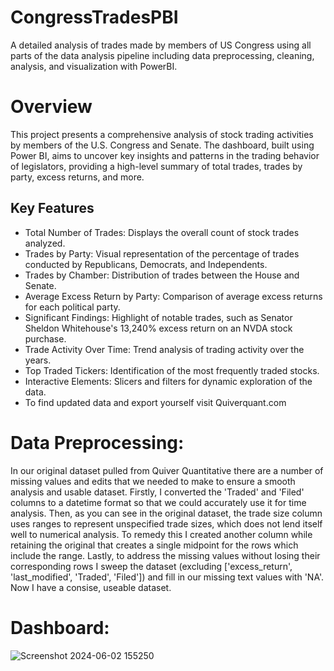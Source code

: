 # CongressTradesPBI
A detailed analysis of trades made by members of US Congress using all parts of the data analysis pipeline including data preprocessing, cleaning, analysis, and visualization with PowerBI.

# Overview
This project presents a comprehensive analysis of stock trading activities by members of the U.S. Congress and Senate. The dashboard, built using Power BI, aims to uncover key insights and patterns in the trading behavior of legislators, providing a high-level summary of total trades, trades by party, excess returns, and more.

## Key Features
* Total Number of Trades: Displays the overall count of stock trades analyzed.
* Trades by Party: Visual representation of the percentage of trades conducted by Republicans, Democrats, and Independents.
* Trades by Chamber: Distribution of trades between the House and Senate.
* Average Excess Return by Party: Comparison of average excess returns for each political party.
* Significant Findings: Highlight of notable trades, such as Senator Sheldon Whitehouse's 13,240% excess return on an NVDA stock purchase.
* Trade Activity Over Time: Trend analysis of trading activity over the years.
* Top Traded Tickers: Identification of the most frequently traded stocks.
* Interactive Elements: Slicers and filters for dynamic exploration of the data.
* To find updated data and export yourself visit Quiverquant.com

# Data Preprocessing:

In our original dataset pulled from Quiver Quantitative there are a number of missing values and edits that we needed to make to ensure a smooth analysis and usable dataset. Firstly, I converted the 'Traded' and 'Filed' columns to a datetime format so that we could accurately use it for time analysis. Then, as you can see in the original dataset, the trade size column uses ranges to represent unspecified trade sizes, which does not lend itself well to numerical analysis. To remedy this I created another column while retaining the original that creates a single midpoint for the rows which include the range. Lastly, to address the missing values without losing their corresponding rows I sweep the dataset (excluding ['excess_return', 'last_modified', 'Traded', 'Filed']) and fill in our missing text values with 'NA'. Now I have a consise, useable dataset. 

# Dashboard:

![Screenshot 2024-06-02 155250](https://github.com/CameronCMaples/CongressTradesPBI/assets/78427260/bf139c28-e66d-4268-8ef7-63ffedfe41cd)



